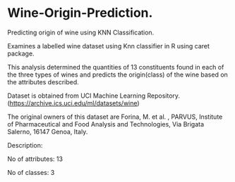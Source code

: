 # Wine-Origin-Prediction.
Predicting origin of wine using KNN Classification.

Examines a labelled wine dataset using Knn classifier in R using caret package.

This analysis determined the quantities of 13 constituents found in each of the three types of wines and predicts the origin(class) of the wine based on the attributes described.

Dataset is obtained from UCI Machine Learning Repository.
(https://archive.ics.uci.edu/ml/datasets/wine)

The original owners of this dataset are Forina, M. et al. , PARVUS, Institute of Pharmaceutical and Food Analysis and Technologies, Via Brigata Salerno, 16147 Genoa, Italy.

Description:

No of attributes: 13

No of classes: 3   

